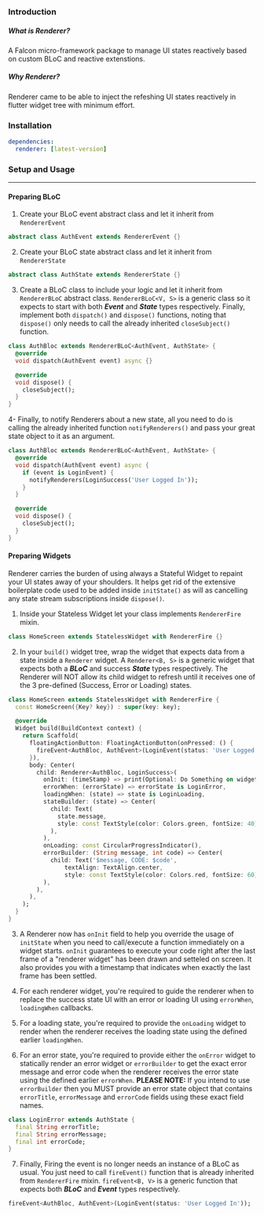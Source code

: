 ### Introduction
##### What is Renderer?
A Falcon micro-framework package to manage UI states reactively based on custom BLoC and reactive extenstions.

##### Why Renderer?
Renderer came to be able to inject the refeshing UI states reactively in flutter widget tree with minimum effort.

### Installation

```yaml
dependencies:
  renderer: [latest-version]
```

### Setup and Usage

---
#### Preparing BLoC
1. Create your BLoC event abstract class and let it inherit from `RendererEvent`
```dart
abstract class AuthEvent extends RendererEvent {}
```
2. Create your BLoC state abstract class and let it inherit from `RendererState`
```dart
abstract class AuthState extends RendererState {}
```
3. Create a BLoC class to include your logic and let it inherit from `RendererBLoC` abstract class. `RendererBLoC<V, S>` is a generic class so it expects to start with both ***Event*** and ***State*** types respectively. Finally, implement both `dispatch()` and `dispose()` functions, noting that `dispose()` only needs to call the already inherited `closeSubject()` function.
```dart
class AuthBloc extends RendererBLoC<AuthEvent, AuthState> {
  @override
  void dispatch(AuthEvent event) async {}

  @override
  void dispose() {
    closeSubject();
  }
}
```

4- Finally, to notify Renderers about a new state, all you need to do is calling the already inherited function `notifyRenderers()` and pass your great state object to it as an argument.

```dart
class AuthBloc extends RendererBLoC<AuthEvent, AuthState> {
  @override
  void dispatch(AuthEvent event) async {
    if (event is LoginEvent) {
      notifyRenderers(LoginSuccess('User Logged In'));
    }
  }

  @override
  void dispose() {
    closeSubject();
  }
}
```
#### Preparing Widgets
Renderer carries the burden of using always a Stateful Widget to repaint your UI states away of your shoulders. It helps get rid of the extensive boilerplate code used to be added inside `initState()` as will as cancelling any state stream subscriptions inside `dispose()`.

1. Inside your Stateless Widget let your class implements `RendererFire` mixin.
```dart
class HomeScreen extends StatelessWidget with RendererFire {}
```

2. In your `build()` widget tree, wrap the widget that expects data from a state inside a `Renderer` widget. A `Renderer<B, S>` is a generic widget that expects both a ***BLoC*** and success ***State*** types respectively. The Renderer will NOT allow its child widget to refresh until it receives one of the 3 pre-defined (Success, Error or Loading) states.

```dart
class HomeScreen extends StatelessWidget with RendererFire {
  const HomeScreen({Key? key}) : super(key: key);

  @override
  Widget build(BuildContext context) {
    return Scaffold(
      floatingActionButton: FloatingActionButton(onPressed: () {
        fireEvent<AuthBloc, AuthEvent>(LoginEvent(status: 'User Logged In'));
      }),
      body: Center(
        child: Renderer<AuthBloc, LoginSuccess>(
          onInit: (timeStamp) => print(Optional: Do Something on widget starts)
          errorWhen: (errorState) => errorState is LoginError,
          loadingWhen: (state) => state is LoginLoading,
          stateBuilder: (state) => Center(
            child: Text(
              state.message,
              style: const TextStyle(color: Colors.green, fontSize: 40),
            ),
          ),
          onLoading: const CircularProgressIndicator(),
          errorBuilder: (String message, int code) => Center(
            child: Text('$message, CODE: $code',
                textAlign: TextAlign.center,
                style: const TextStyle(color: Colors.red, fontSize: 60)),
          ),
        ),
      ),
    );
  }
}
```
3. A Renderer now has `onInit` field to help you override the usage of `initState` when you need to call/execute a function immediately on a widget starts. `onInit` guarantees to execute your code right after the last frame of a "renderer widget" has been drawn and setteled on screen. It also provides you with a timestamp that indicates when exactly the last frame has been settled.

4. For each renderer widget, you're required to guide the renderer when to replace the success state UI with an error or loading UI using `errorWhen`, `loadingWhen` callbacks.

5. For a loading state, you're required to provide the `onLoading` widget to render when the renderer receives the loading state using the defined earlier `loadingWhen`.

6. For an error state, you're required to provide either the `onError` widget to statically render an error widget or `errorBuilder` to get the exact error message and error code when the renderer receives the error state using the defined earlier `errorWhen`.
**PLEASE NOTE:** If you intend to use `errorBuilder` then you MUST provide an error state object that contains `errorTitle`, `errorMessage` and `errorCode` fields using these exact field names.

```dart
class LoginError extends AuthState {
  final String errorTitle;
  final String errorMessage;
  final int errorCode;
}
```

7. Finally, Firing the event is no longer needs an instance of a BLoC as usual. You just need to call `fireEvent()` function that is already inherited from `RendererFire` mixin. `fireEvent<B, V>` is a generic function that expects both ***BLoC*** and ***Event*** types respectively.

```dart
fireEvent<AuthBloc, AuthEvent>(LoginEvent(status: 'User Logged In'));
```

